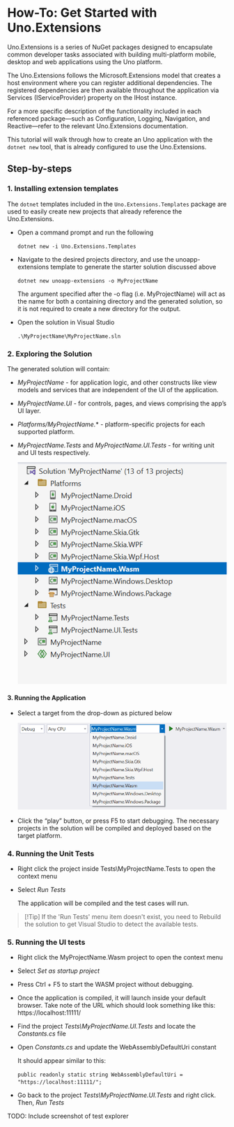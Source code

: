 # How-To: Get Started with Uno.Extensions

Uno.Extensions is a series of NuGet packages designed to encapsulate common developer tasks associated with building multi-platform mobile, desktop and web applications using the Uno platform.

The Uno.Extensions follows the Microsoft.Extensions model that creates a host environment where you can register additional dependencies. The registered dependencies are then available throughout the application via Services (IServiceProvider) property on the IHost instance.

For a more specific description of the functionality included in each referenced package—such as
Configuration, Logging, Navigation, and
Reactive—refer to the relevant Uno.Extensions documentation. 

This tutorial will walk through how to create an Uno application with the `dotnet new` tool, that is already configured to use the Uno.Extensions. 

## Step-by-steps

### 1. Installing extension templates

The `dotnet` templates included in the `Uno.Extensions.Templates` package are used to easily create new projects that already reference the Uno.Extensions. 

* Open a command prompt and run the following

    `dotnet new -i Uno.Extensions.Templates`

* Navigate to the desired projects directory, and use the unoapp-extensions template to generate the starter solution discussed above

    `dotnet new unoapp-extensions -o MyProjectName` 

    The argument specified after the -o flag (i.e. MyProjectName) will act as the name for both a containing directory and the generated solution, so it is not required to create a new directory for the output.

*  Open the solution in Visual Studio

    `.\MyProjectName\MyProjectName.sln`

### 2. Exploring the Solution

The generated solution will contain:

- *MyProjectName* - for application logic, and other constructs like view models and services that are independent of the UI of the application.
- *MyProjectName.UI* - for controls, pages, and views comprising the app’s UI layer.
- *Platforms/MyProjectName.** - platform-specific projects for each supported platform.
- *MyProjectName.Tests* and *MyProjectName.UI.Tests* - for writing unit and UI tests respectively.

    ![The structure of the generated solution](./images/ProjectStructure-min.png)


#### 3. Running the Application 

* Select a target from the drop-down as pictured below

    ![A screenshot of the generated targets](./images/GeneratedTargets-min.png)

* Click the “play” button, or press F5 to start debugging. The necessary projects in the solution will be compiled and deployed based on the target platform.

### 4. Running the Unit Tests

* Right click the project inside Tests\\MyProjectName.Tests to open the context menu

* Select *Run Tests*

    The application will be compiled and the test cases will run.

> [!Tip] If the 'Run Tests' menu item doesn't exist, you need to Rebuild the solution to get Visual Studio to detect the available tests.

### 5. Running the UI tests

* Right click the MyProjectName.Wasm project to open the context menu

* Select *Set as startup project*

* Press Ctrl + F5 to start the WASM project without debugging.

* Once the application is compiled, it will launch inside your default browser. Take note of the URL which should look something like this: https://localhost:11111/

* Find the project *Tests\\MyProjectName.UI.Tests* and locate the *Constants.cs* file

* Open *Constants.cs* and update the WebAssemblyDefaultUri constant

    It should appear similar to this: 

    `public readonly static string WebAssemblyDefaultUri = "https://localhost:11111/";`

* Go back to the project *Tests\\MyProjectName.UI.Tests* and right click. Then, *Run Tests*

TODO: Include screenshot of test explorer